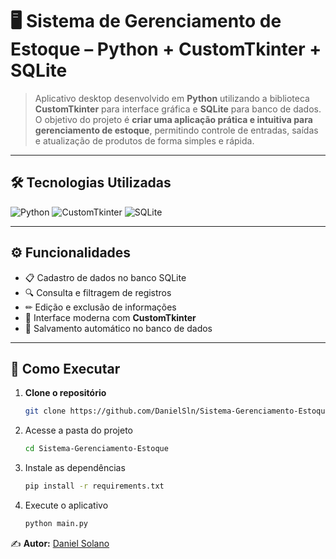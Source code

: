 # 🖥 Sistema de Gerenciamento de Estoque – Python + CustomTkinter + SQLite

> Aplicativo desktop desenvolvido em **Python** utilizando a biblioteca **CustomTkinter** para interface gráfica e **SQLite** para banco de dados.  
O objetivo do projeto é **criar uma aplicação prática e intuitiva para gerenciamento de estoque**, permitindo controle de entradas, saídas e atualização de produtos de forma simples e rápida.

---

## 🛠 Tecnologias Utilizadas
![Python](https://img.shields.io/badge/Python-3776AB?style=for-the-badge&logo=python&logoColor=white)
![CustomTkinter](https://img.shields.io/badge/CustomTkinter-4E9A06?style=for-the-badge&logo=python&logoColor=white)
![SQLite](https://img.shields.io/badge/SQLite-003B57?style=for-the-badge&logo=sqlite&logoColor=white)

---
## ⚙ Funcionalidades
- 📋 Cadastro de dados no banco SQLite  
- 🔍 Consulta e filtragem de registros  
- ✏ Edição e exclusão de informações  
- 🎨 Interface moderna com **CustomTkinter**  
- 💾 Salvamento automático no banco de dados  

---

## 🚀 Como Executar
1. **Clone o repositório**
   ```bash
   git clone https://github.com/DanielSln/Sistema-Gerenciamento-Estoque.git
   
2. Acesse a pasta do projeto
   ```bash
   cd Sistema-Gerenciamento-Estoque

3. Instale as dependências
   ```bash
   pip install -r requirements.txt

4. Execute o aplicativo
   ```bash
   python main.py

✍ **Autor:** [Daniel Solano](https://github.com/DanielSln)
